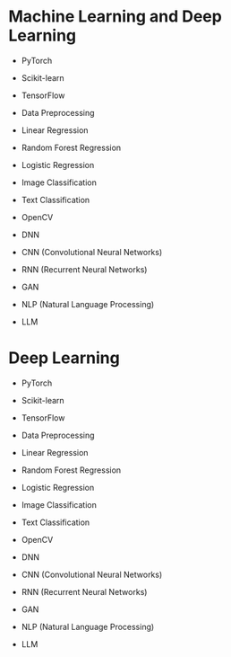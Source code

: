 # Machine Learning and Deep Learning
- PyTorch
- Scikit-learn
- TensorFlow

- Data Preprocessing
- Linear Regression
- Random Forest Regression
- Logistic Regression
- Image Classification
- Text Classification

- OpenCV

- DNN
- CNN (Convolutional Neural Networks)
- RNN (Recurrent Neural Networks)
- GAN
- NLP (Natural Language Processing)
- LLM 

# Deep Learning
- PyTorch
- Scikit-learn
- TensorFlow

- Data Preprocessing
- Linear Regression
- Random Forest Regression
- Logistic Regression
- Image Classification
- Text Classification

- OpenCV

- DNN
- CNN (Convolutional Neural Networks)
- RNN (Recurrent Neural Networks)
- GAN
- NLP (Natural Language Processing)
- LLM
